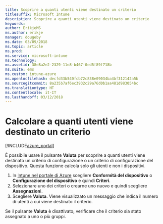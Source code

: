 ```yaml
---
title: Scoprire a quanti utenti viene destinato un criterio
titlesuffix: Microsoft Intune
description: Scoprire a quanti utenti viene destinato un criterio
keywords: 
author: ErikjeMS
ms.author: erikje
manager: dougeby
ms.date: 03/09/2018
ms.topic: article
ms.prod: 
ms.service: microsoft-intune
ms.technology: 
ms.assetid: 38e8a2e2-2329-11e8-b467-0ed5f89f718b
ms.suite: ems
ms.custom: intune-azure
ms.openlocfilehash: decfd33b540fcb72c838e09034ba4bf312142a5b
ms.sourcegitcommit: 8a235b7af6ec3932c29a76d0b1aa481d983054bc
ms.translationtype: HT
ms.contentlocale: it-IT
ms.lasthandoff: 03/12/2018
---
```

# <a name="evaluate-how-many-users-are-targeted-by-a-policy"></a>Calcolare a quanti utenti viene destinato un criterio
[!INCLUDE[azure_portal](./includes/azure_portal.md)]

È possibile usare il pulsante **Valuta** per scoprire a quanti utenti viene destinato un criterio di configurazione o un criterio di configurazione del dispositivo. Questa funzione calcola solo gli utenti e non i dispositivi.

1.  In [Intune nel portale di Azure](https://aka.ms/intuneportal) scegliere **Conformità del dispositivo** o **Configurazione del dispositivo** e quindi **Criteri**.
2.  Selezionare uno dei criteri o crearne uno nuovo e quindi scegliere **Assegnazioni**.
3.  Scegliere **Valuta**. Viene visualizzato un messaggio che indica il numero di utenti a cui viene destinato il criterio.

Se il pulsante **Valuta** è disattivato, verificare che il criterio sia stato assegnato a uno o più gruppi.

